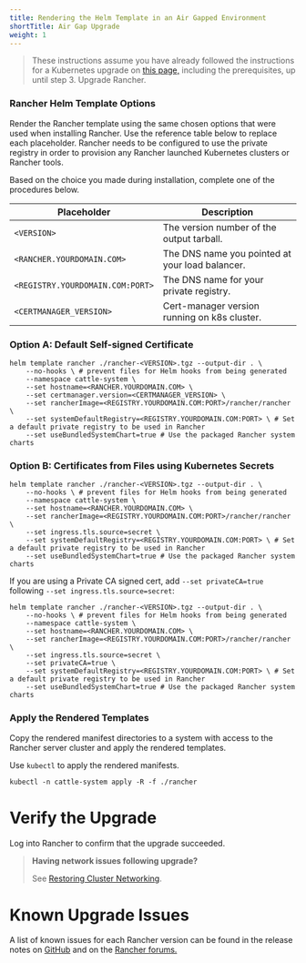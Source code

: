```yaml
---
title: Rendering the Helm Template in an Air Gapped Environment
shortTitle: Air Gap Upgrade
weight: 1
---
```


> These instructions assume you have already followed the instructions for a Kubernetes upgrade on [this page,]({{<baseurl>}}/rancher/v2.5/en/installation/install-rancher-on-k8s/upgrades/) including the prerequisites, up until step 3. Upgrade Rancher.

### Rancher Helm Template Options

Render the Rancher template using the same chosen options that were used when installing Rancher. Use the reference table below to replace each placeholder. Rancher needs to be configured to use the private registry in order to provision any Rancher launched Kubernetes clusters or Rancher tools.

Based on the choice you made during installation, complete one of the procedures below.

Placeholder | Description
------------|-------------
`<VERSION>` | The version number of the output tarball.
`<RANCHER.YOURDOMAIN.COM>` | The DNS name you pointed at your load balancer.
`<REGISTRY.YOURDOMAIN.COM:PORT>` | The DNS name for your private registry.
`<CERTMANAGER_VERSION>` | Cert-manager version running on k8s cluster.


### Option A: Default Self-signed Certificate

```
helm template rancher ./rancher-<VERSION>.tgz --output-dir . \
    --no-hooks \ # prevent files for Helm hooks from being generated
	--namespace cattle-system \
	--set hostname=<RANCHER.YOURDOMAIN.COM> \
	--set certmanager.version=<CERTMANAGER_VERSION> \
	--set rancherImage=<REGISTRY.YOURDOMAIN.COM:PORT>/rancher/rancher \
	--set systemDefaultRegistry=<REGISTRY.YOURDOMAIN.COM:PORT> \ # Set a default private registry to be used in Rancher
	--set useBundledSystemChart=true # Use the packaged Rancher system charts
```

### Option B: Certificates from Files using Kubernetes Secrets

```plain
helm template rancher ./rancher-<VERSION>.tgz --output-dir . \
	--no-hooks \ # prevent files for Helm hooks from being generated
	--namespace cattle-system \
	--set hostname=<RANCHER.YOURDOMAIN.COM> \
	--set rancherImage=<REGISTRY.YOURDOMAIN.COM:PORT>/rancher/rancher \
	--set ingress.tls.source=secret \
	--set systemDefaultRegistry=<REGISTRY.YOURDOMAIN.COM:PORT> \ # Set a default private registry to be used in Rancher
	--set useBundledSystemChart=true # Use the packaged Rancher system charts
```

If you are using a Private CA signed cert, add `--set privateCA=true` following `--set ingress.tls.source=secret`:

```plain
helm template rancher ./rancher-<VERSION>.tgz --output-dir . \
	--no-hooks \ # prevent files for Helm hooks from being generated
	--namespace cattle-system \
	--set hostname=<RANCHER.YOURDOMAIN.COM> \
	--set rancherImage=<REGISTRY.YOURDOMAIN.COM:PORT>/rancher/rancher \
	--set ingress.tls.source=secret \
	--set privateCA=true \
	--set systemDefaultRegistry=<REGISTRY.YOURDOMAIN.COM:PORT> \ # Set a default private registry to be used in Rancher
	--set useBundledSystemChart=true # Use the packaged Rancher system charts
```

### Apply the Rendered Templates

Copy the rendered manifest directories to a system with access to the Rancher server cluster and apply the rendered templates.

Use `kubectl` to apply the rendered manifests.

```plain
kubectl -n cattle-system apply -R -f ./rancher
```

# Verify the Upgrade

Log into Rancher to confirm that the upgrade succeeded.

>**Having network issues following upgrade?**
>
> See [Restoring Cluster Networking]({{<baseurl>}}/rancher/v2.0-v2.4/en/installation/install-rancher-on-k8s/upgrades/namespace-migration).

# Known Upgrade Issues

A list of known issues for each Rancher version can be found in the release notes on [GitHub](https://github.com/rancher/rancher/releases) and on the [Rancher forums.](https://forums.rancher.com/c/announcements/12)
